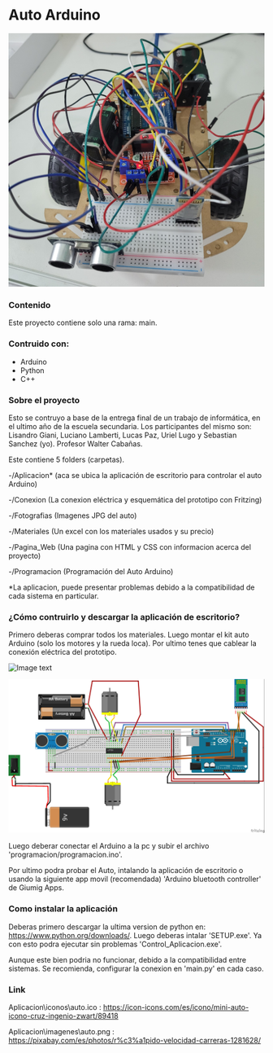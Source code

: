 # Auto Arduino

![Image text](https://github.com/Sebastian-Sanchez-Bentolila/Auto-Arduino/blob/main/Fotografias/1.jpg)

### Contenido

Este proyecto contiene solo una rama: main.

### Contruido con:

- Arduino
- Python
- C++

### Sobre el proyecto

Esto se contruyo a base de la entrega final de un trabajo de informática,
en el ultimo año de la escuela secundaria. Los participantes del mismo son:
Lisandro Giani, Luciano Lamberti, Lucas Paz, Uriel Lugo y Sebastian Sanchez (yo).
Profesor Walter Cabañas.

Este contiene 5 folders (carpetas). 

-/Aplicacion* (aca se ubica la aplicación de escritorio para controlar el auto Arduino)

-/Conexion (La conexion eléctrica y esquemática del prototipo con Fritzing)

-/Fotografias (Imagenes JPG del auto)

-/Materiales (Un excel con los materiales usados y su precio)

-/Pagina_Web (Una pagina con HTML y CSS con informacion acerca del proyecto)

-/Programacion (Programación del Auto Arduino)


*La aplicacion, puede presentar problemas debido a la compatibilidad de cada sistema en particular. 

### ¿Cómo contruirlo y descargar la aplicación de escritorio?

Primero deberas comprar todos los materiales. Luego montar el kit auto Arduino (solo los motores y la rueda loca). Por ultimo tenes que cablear la conexión eléctrica del prototipo.

![Image text](https://github.com/Sebastian-Sanchez-Bentolila/Auto-Arduino/blob/main/Conexion/Diagrama_Electrico_esquemático.jpg)

![Image text](https://github.com/Sebastian-Sanchez-Bentolila/Auto-Arduino/blob/main/Conexion/Diagrama_Electrico_bb.jpg)

Luego deberar conectar el Arduino a la pc y subir el archivo 'programacion/programacion.ino'.

Por ultimo podra probar el Auto, intalando la aplicación de escritorio o usando la siguiente app movil (recomendada) 'Arduino bluetooth controller' de Giumig Apps. 

### Como instalar la aplicación

Deberas primero descargar la ultima version de python en: https://www.python.org/downloads/.
Luego deberas intalar 'SETUP.exe'. Ya con esto podra ejecutar sin problemas 'Control_Aplicacion.exe'.

Aunque este bien podria no funcionar, debido a la compatibilidad entre sistemas. Se recomienda, configurar la conexion en 'main.py' en cada caso. 

### Link

Aplicacion\\iconos\\auto.ico : https://icon-icons.com/es/icono/mini-auto-icono-cruz-ingenio-zwart/89418

Aplicacion\\imagenes\\auto.png : https://pixabay.com/es/photos/r%c3%a1pido-velocidad-carreras-1281628/
